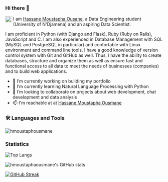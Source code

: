 ### Hi there 👋
<a href="https://www.linkedin.com/in/hassane-moustapha-ousmane-6b9549228/">
  <img align="left" alt="Hassane Moustapha Ousmane | LinkedIn" width="22px" src="https://cdn-icons-png.flaticon.com/512/174/174857.png" />
</a>
<!--src="https://cdn.jsdelivr.net/npm/simple-icons@3.13.0/icons/linkedin.svg" /> -->

<!--
Je suis [Hassane Moustapha Ousane](https://hmoustaphaousmane.github.io), un aspirant Data Scientist, nantis d'un Licence en Informatique Fondamentale et bintôt diplômé d'une Licence professionnelle et d'une Certification [Simplon](https://simplonline.co/) en Data Development à la Faculté des Sciences Exactes et Appliquées de l'Université de N'Djamèna. Je suis capable de créer des bases de données, les structurer, les organiser ainsi que garantir un accès rapide et fonctionnel à toutes les données afin de répondre aux besoins des entreprises.
-->

I am [Hassane Moustapha Ousane](https://hmoustaphaousmane-portfolio.vercel.app/), a Data Engineering student (University of N'Djamena) and an aspiring Data Scientist.
<!-- with a Bachelor's Degree in Computer Science (University of Dschang) and recently graduated with a Professional Bachelor's Degree in Data Development (University of N'Djamèna).-->
I am proficient in Python (with Django and Flask), Ruby (Ruby on Rails), JavaScript and C. I am also experienced in Database Management with SQL (MySQL and PostgreSQL in particular) and confortable with Linux environment and command line tools. I have a good knowledge of version control system with Git and GitHub as well. Thus, I have the ability to create databases, structure and organize them as well as ensure fast and functional access to all data to meet the needs of businesses (companies) and to build web applications.

- 🔭 I’m currently working on building my portfolio
- 🌱 I’m currently learning Natural Language Processing with Python
- 👯 I’m looking to collaborate on projects about web development, chat development and data analysis
- 📫 I'm reachable at at [Hassane Moustapha Ousmane](https://www.linkedin.com/in/hassane-moustapha-ousmane-6b9549228/)

### 🛠 Languages and Tools
<img
src='https://skillicons.dev/icons?i=django,flask,git,github,js,linux,mongodb,mysql,nodejs,npm,postgres,python,rails,redux,vite,vscode'
alt='hmoustaphousmane'
/>

### Statistics
<!-- ![hmoustaphaousmane's github stats](https://github-readme-stats.vercel.app/api?username=hmoustaphaousmane&show_icons=true&theme=tokyonight) -->
![Top Langs](https://github-readme-stats.vercel.app/api/top-langs/?username=hmoustaphaousmane&layout=compact)

<!-- 
<picture>
    <source media="(prefers-color-scheme: dark)" srcset="https://github-readme-stats.vercel.app/api?username=hmoustaphaousmane&theme=radical" />
    <img src="https://github-readme-stats.vercel.app/api?username=hmoustaphaousmane&theme=default" />
</picture>
-->
![hmoustaphaousmane's GitHub stats](https://github-readme-stats.vercel.app/api?username=hmoustaphaousmane&show_icons=true&theme=radical)

<a href="https://git.io/streak-stats"><img src="https://github-readme-streak-stats.herokuapp.com?user=hmoustaphaousmane&theme=radical" alt="GitHub Streak" /></a>
<!--
[![GitHub Streak](https://github-readme-streak-stats.herokuapp.com?user=hmoustaphaousmane&theme=radical)](https://git.io/streak-stats)
<picture>
    <source media="(prefers-color-scheme: dark)" srcset="https://streak-stats.demolab.com?user=hmoustaphaousmane&theme=radical" />
    <img src="https://streak-stats.demolab.com?user=hmoustaphaousmane&theme=default" />
</picture>
-->

<!--
**hmoustaphaousmane/hmoustaphaousmane** is a ✨ _special_ ✨ repository because its `README.md` (this file) appears on your GitHub profile.

Here are some ideas to get you started:

- 🔭 I’m currently working on ...
- 🌱 I’m currently learning ...
- 👯 I’m looking to collaborate on ...
- 🤔 I’m looking for help with ...
- 💬 Ask me about ...
- 📫 How to reach me: ...
- 😄 Pronouns: ...
- ⚡ Fun fact: ...
-->
